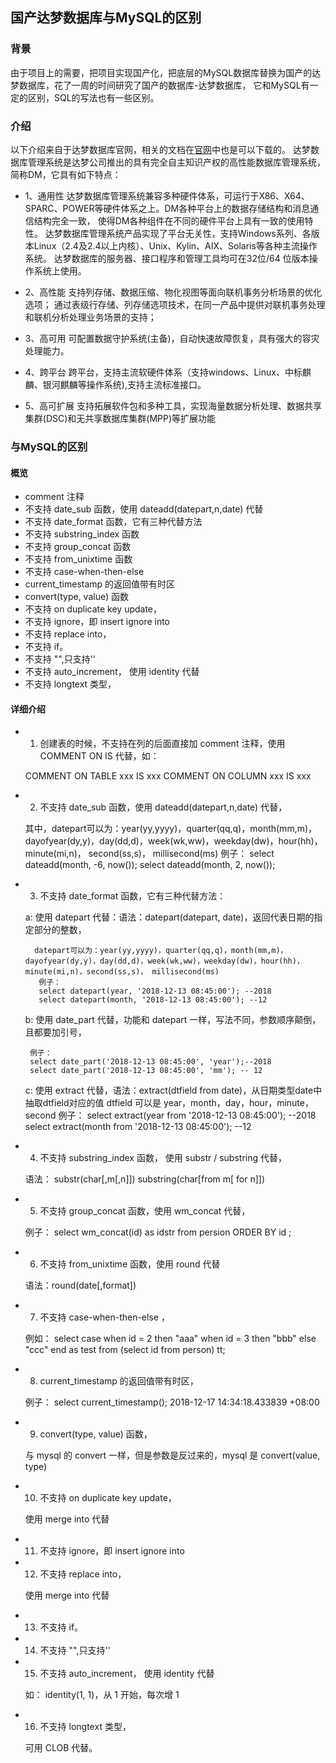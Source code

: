 ## 国产达梦数据库与MySQL的区别
### 背景
由于项目上的需要，把项目实现国产化，把底层的MySQL数据库替换为国产的达梦数据库，花了一周的时间研究了国产的数据库-达梦数据库，
它和MySQL有一定的区别，SQL的写法也有一些区别。

### 介绍
以下介绍来自于达梦数据库官网，相关的文档在[官网](https://www.dameng.com/)中也是可以下载的。
达梦数据库管理系统是达梦公司推出的具有完全自主知识产权的高性能数据库管理系统，简称DM，它具有如下特点：

* 1、通用性
达梦数据库管理系统兼容多种硬件体系，可运行于X86、X64、SPARC、POWER等硬件体系之上。DM各种平台上的数据存储结构和消息通信结构完全一致，
使得DM各种组件在不同的硬件平台上具有一致的使用特性。
达梦数据库管理系统产品实现了平台无关性，支持Windows系列、各版本Linux（2.4及2.4以上内核）、Unix、Kylin、AIX、Solaris等各种主流操作系统。
达梦数据库的服务器、接口程序和管理工具均可在32位/64 位版本操作系统上使用。

* 2、高性能
支持列存储、数据压缩、物化视图等面向联机事务分析场景的优化选项；
通过表级行存储、列存储选项技术，在同一产品中提供对联机事务处理和联机分析处理业务场景的支持；

* 3、高可用
可配置数据守护系统(主备)，自动快速故障恢复，具有强大的容灾处理能力。

* 4、跨平台
跨平台，支持主流软硬件体系（支持windows、Linux、中标麒麟、银河麒麟等操作系统),支持主流标准接口。

* 5、高可扩展
支持拓展软件包和多种工具，实现海量数据分析处理、数据共享集群(DSC)和无共享数据库集群(MPP)等扩展功能

### 与MySQL的区别
#### 概览
* comment 注释
* 不支持 date_sub 函数，使用 dateadd(datepart,n,date) 代替
* 不支持 date_format 函数，它有三种代替方法
* 不支持 substring_index 函数
* 不支持 group_concat 函数
* 不支持 from_unixtime 函数
* 不支持 case-when-then-else
* current_timestamp 的返回值带有时区
* convert(type, value) 函数
* 不支持 on duplicate key update，
* 不支持 ignore，即 insert ignore  into
* 不支持 replace into，
* 不支持 if。
* 不支持 "",只支持''
* 不支持 auto_increment， 使用 identity 代替
* 不支持 longtext 类型，
#### 详细介绍


* 1. 创建表的时候，不支持在列的后面直接加 comment 注释，使用 COMMENT ON  IS 代替，如：

   COMMENT ON TABLE xxx IS xxx
   COMMENT ON COLUMN xxx IS xxx

* 2. 不支持 date_sub 函数，使用 dateadd(datepart,n,date) 代替，

   其中，datepart可以为：year(yy,yyyy)，quarter(qq,q)，month(mm,m)，dayofyear(dy,y)，day(dd,d)，week(wk,ww)，weekday(dw)，hour(hh)，         minute(mi,n)， second(ss,s)， millisecond(ms)
   例子：
   select dateadd(month, -6, now());
   select dateadd(month, 2, now());

* 3. 不支持 date_format 函数，它有三种代替方法：

   a:  使用 datepart 代替：语法：datepart(datepart, date)，返回代表日期的指定部分的整数，

        datepart可以为：year(yy,yyyy)，quarter(qq,q)，month(mm,m)，dayofyear(dy,y)，day(dd,d)，week(wk,ww)，weekday(dw)，hour(hh)，                   minute(mi,n)，second(ss,s)， millisecond(ms)
         例子：
         select datepart(year, '2018-12-13 08:45:00'); --2018
         select datepart(month, '2018-12-13 08:45:00'); --12

   b: 使用 date_part 代替，功能和 datepart 一样，写法不同，参数顺序颠倒，且都要加引号，

       例子：
       select date_part('2018-12-13 08:45:00', 'year');--2018
       select date_part('2018-12-13 08:45:00', 'mm'); -- 12

   c:  使用 extract 代替，语法：extract(dtfield from date)，从日期类型date中抽取dtfield对应的值
   dtfield 可以是 year，month，day，hour，minute，second
   例子：
   select extract(year from  '2018-12-13 08:45:00'); --2018
   select extract(month from  '2018-12-13 08:45:00'); --12

* 4.  不支持 substring_index 函数， 使用 substr / substring 代替，

    语法：
    substr(char[,m[,n]])
    substring(char[from m[ for n]])

* 5. 不支持 group_concat 函数，使用 wm_concat 代替，

   例子：
   select wm_concat(id) as idstr from persion ORDER BY id ;

* 6. 不支持 from_unixtime 函数，使用 round 代替

   语法：round(date[,format])

* 7. 不支持 case-when-then-else ，

   例如：
   select case  when id = 2 then "aaa" when id = 3 then "bbb" else "ccc" end as test
   from (select id from person) tt;

* 8. current_timestamp 的返回值带有时区，

   例子：
   select current_timestamp();
   2018-12-17 14:34:18.433839 +08:00

* 9. convert(type, value) 函数，

   与 mysql 的 convert 一样，但是参数是反过来的，mysql 是 convert(value, type)

* 10.  不支持 on duplicate key update，

     使用 merge into 代替

* 11. 不支持 ignore，即 insert ignore  into

* 12. 不支持 replace into，

    使用 merge into 代替

* 13. 不支持 if。

* 14.  不支持 "",只支持''

* 15. 不支持 auto_increment， 使用 identity 代替

    如： identity(1, 1)，从 1 开始，每次增 1

* 16. 不支持 longtext 类型，

    可用 CLOB 代替。
